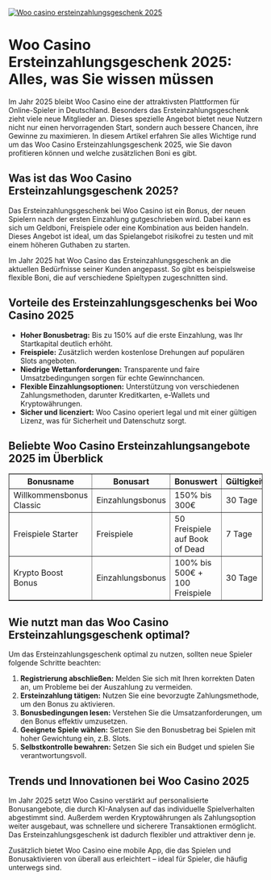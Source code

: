 [![Woo casino ersteinzahlungsgeschenk 2025](https://123-caf.pages.dev/gitsignup.png)](https://vrmoo.ru/Bt82HjjY)

<h1>Woo Casino Ersteinzahlungsgeschenk 2025: Alles, was Sie wissen müssen</h1>  <p>Im Jahr 2025 bleibt Woo Casino eine der attraktivsten Plattformen für Online-Spieler in Deutschland. Besonders das Ersteinzahlungsgeschenk zieht viele neue Mitglieder an. Dieses spezielle Angebot bietet neue Nutzern nicht nur einen hervorragenden Start, sondern auch bessere Chancen, ihre Gewinne zu maximieren. In diesem Artikel erfahren Sie alles Wichtige rund um das Woo Casino Ersteinzahlungsgeschenk 2025, wie Sie davon profitieren können und welche zusätzlichen Boni es gibt.</p>  <h2>Was ist das Woo Casino Ersteinzahlungsgeschenk 2025?</h2>  <p>Das Ersteinzahlungsgeschenk bei Woo Casino ist ein Bonus, der neuen Spielern nach der ersten Einzahlung gutgeschrieben wird. Dabei kann es sich um Geldboni, Freispiele oder eine Kombination aus beiden handeln. Dieses Angebot ist ideal, um das Spielangebot risikofrei zu testen und mit einem höheren Guthaben zu starten.</p>  <p>Im Jahr 2025 hat Woo Casino das Ersteinzahlungsgeschenk an die aktuellen Bedürfnisse seiner Kunden angepasst. So gibt es beispielsweise flexible Boni, die auf verschiedene Spieltypen zugeschnitten sind.</p>  <h2>Vorteile des Ersteinzahlungsgeschenks bei Woo Casino 2025</h2>  <ul>   <li><strong>Hoher Bonusbetrag:</strong> Bis zu 150% auf die erste Einzahlung, was Ihr Startkapital deutlich erhöht.</li>   <li><strong>Freispiele:</strong> Zusätzlich werden kostenlose Drehungen auf populären Slots angeboten.</li>   <li><strong>Niedrige Wettanforderungen:</strong> Transparente und faire Umsatzbedingungen sorgen für echte Gewinnchancen.</li>   <li><strong>Flexible Einzahlungsoptionen:</strong> Unterstützung von verschiedenen Zahlungsmethoden, darunter Kreditkarten, e-Wallets und Kryptowährungen.</li>   <li><strong>Sicher und licenziert:</strong> Woo Casino operiert legal und mit einer gültigen Lizenz, was für Sicherheit und Datenschutz sorgt.</li> </ul>  <h2>Beliebte Woo Casino Ersteinzahlungsangebote 2025 im Überblick</h2>  <table border="1" cellpadding="8" cellspacing="0">   <thead>     <tr>       <th>Bonusname</th>       <th>Bonusart</th>       <th>Bonuswert</th>       <th>Gültigkeitsdauer</th>       <th>Wettanforderungen</th>     </tr>   </thead>   <tbody>     <tr>       <td>Willkommensbonus Classic</td>       <td>Einzahlungsbonus</td>       <td>150% bis 300€</td>       <td>30 Tage</td>       <td>30x Bonus</td>     </tr>     <tr>       <td>Freispiele Starter</td>       <td> Freispiele</td>       <td>50 Freispiele auf Book of Dead</td>       <td>7 Tage</td>       <td>35x</td>     </tr>     <tr>       <td>Krypto Boost Bonus</td>       <td>Einzahlungsbonus</td>       <td>100% bis 500€ + 100 Freispiele</td>       <td>30 Tage</td>       <td>25x Bonus</td>     </tr>   </tbody> </table>  <h2>Wie nutzt man das Woo Casino Ersteinzahlungsgeschenk optimal?</h2>  <p>Um das Ersteinzahlungsgeschenk optimal zu nutzen, sollten neue Spieler folgende Schritte beachten:</p>  <ol>   <li><strong>Registrierung abschließen:</strong> Melden Sie sich mit Ihren korrekten Daten an, um Probleme bei der Auszahlung zu vermeiden.</li>   <li><strong>Ersteinzahlung tätigen:</strong> Nutzen Sie eine bevorzugte Zahlungsmethode, um den Bonus zu aktivieren.</li>   <li><strong>Bonusbedingungen lesen:</strong> Verstehen Sie die Umsatzanforderungen, um den Bonus effektiv umzusetzen.</li>   <li><strong>Geeignete Spiele wählen:</strong> Setzen Sie den Bonusbetrag bei Spielen mit hoher Gewichtung ein, z.B. Slots.</li>   <li><strong>Selbstkontrolle bewahren:</strong> Setzen Sie sich ein Budget und spielen Sie verantwortungsvoll.</li> </ol>  <h2>Trends und Innovationen bei Woo Casino 2025</h2>  <p>Im Jahr 2025 setzt Woo Casino verstärkt auf personalisierte Bonusangebote, die durch KI-Analysen auf das individuelle Spielverhalten abgestimmt sind. Außerdem werden Kryptowährungen als Zahlungsoption weiter ausgebaut, was schnellere und sicherere Transaktionen ermöglicht. Das Ersteinzahlungsgeschenk ist dadurch flexibler und attraktiver denn je.</p>  <p>Zusätzlich bietet Woo Casino eine mobile App, die das Spielen und Bonusaktivieren von überall aus erleichtert – ideal für Spieler, die häufig unterwegs sind.</p>